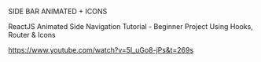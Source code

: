 SIDE BAR ANIMATED + ICONS

ReactJS Animated Side Navigation Tutorial - Beginner Project Using Hooks, Router & Icons

https://www.youtube.com/watch?v=5I_uGo8-jPs&t=269s
